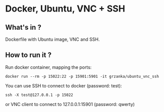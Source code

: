 # Docker, Ubuntu, VNC + SSH

## What's in ?

Dockerfile with Ubuntu image, VNC and SSH.

## How to run it ?

Run docker container, mapping the ports:

```
docker run --rm -p 15022:22 -p 15901:5901 -it grzanka/ubuntu_vnc_ssh
```

You can use SSH to connect to docker (password: test):

```
ssh -X test@127.0.0.1 -p 15022
```

or VNC client to connect to 127.0.0.1:15901 (password: qwerty)
